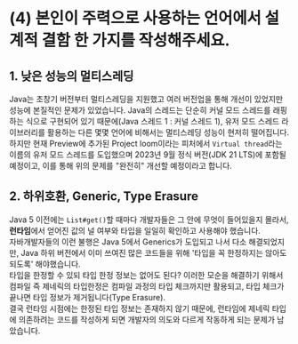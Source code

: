 # (4) 본인이 주력으로 사용하는 언어에서 설계적 결함 한 가지를 작성해주세요.

## 1. 낮은 성능의 멀티스레딩
Java는 초창기 버전부터 멀티스레딩을 지원했고 여러 버전업을 통해 개선이 있었지만 성능에 본질적인 문제가 있었습니다. Java의 스레드는 단순히 커널 모드 스레드를 래핑하는 식으로 구현되어 있기 때문에(Java 스레드 1 : 커널 스레드 1), 유저 모드 스레드 라이브러리를 활용하는 다른 몇몇 언어에 비해서는 멀티스레딩 성능이 현저히 떨어집니다.  
하지만 현재 Preview에 추가된 Project loom이라는 피처에서 `Virtual thread`라는 이름의 유저 모드 스레드를 도입했으며 2023년 9월 정식 버전(JDK 21 LTS)에 포함될 예정이고, 이를 통해 위의 문제를 "완전히" 개선할 예정이라고 합니다.  

## 2. 하위호환, Generic, Type Erasure
Java 5 이전에는 `List#get()`할 때마다 개발자들은 그 안에 무엇이 들어있을지 몰라서, **런타임**에서 얻어진 값의 널 여부와 타입을 일일히 확인하고 사용해야 했습니다.  
자바개발자들의 이런 불행은 Java 5에서 Generics가 도입되고 나서 다소 해결되었지만, Java 하위 버전에서 이미 쓰여진 많은 코드들을 위해 '타입을 꼭 한정하지는 않아도 되도록' 해야했습니다.  
타입을 한정할 수 있되 타입 한정 정보는 없어도 된다? 이러한 모순을 해결하기 위해서 컴파일 즉 제네릭의 타입한정은 컴파일 과정의 타입 체크까지만 활용되고, 타입 체크가 끝나면 타입 정보가 제거됩니다(Type Erasure).  
결국 런타임 시점에는 한정된 타입 정보는 존재하지 않기 때문에, 런타임에 제네릭 타입에 의존하려는 코드를 작성하게 되면 개발자의 의도와 다르게 작동하게 되는 문제가 남았습니다.
